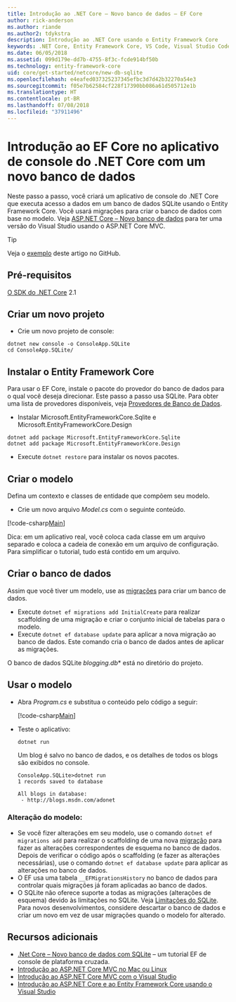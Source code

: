 ```yaml
---
title: Introdução ao .NET Core – Novo banco de dados – EF Core
author: rick-anderson
ms.author: riande
ms.author2: tdykstra
description: Introdução ao .NET Core usando o Entity Framework Core
keywords: .NET Core, Entity Framework Core, VS Code, Visual Studio Code, Mac, Linux
ms.date: 06/05/2018
ms.assetid: 099d179e-dd7b-4755-8f3c-fcde914bf50b
ms.technology: entity-framework-core
uid: core/get-started/netcore/new-db-sqlite
ms.openlocfilehash: e4eafed037325237345efbc3d7d42b32270a54e3
ms.sourcegitcommit: f05e7b62584cf228f17390bb086a61d505712e1b
ms.translationtype: HT
ms.contentlocale: pt-BR
ms.lasthandoff: 07/08/2018
ms.locfileid: "37911496"
---
```

# <a name="getting-started-with-ef-core-on-net-core-console-app-with-a-new-database"></a>Introdução ao EF Core no aplicativo de console do .NET Core com um novo banco de dados

Neste passo a passo, você criará um aplicativo de console do .NET Core que executa acesso a dados em um banco de dados SQLite usando o Entity Framework Core. Você usará migrações para criar o banco de dados com base no modelo. Veja [ASP.NET Core – Novo banco de dados](xref:core/get-started/aspnetcore/new-db) para ter uma versão do Visual Studio usando o ASP.NET Core MVC.

> [!TIP]  
> Veja o [exemplo](https://github.com/aspnet/EntityFramework.Docs/tree/master/samples/core/GetStarted/NetCore/ConsoleApp.SQLite) deste artigo no GitHub.

## <a name="prerequisites"></a>Pré-requisitos

[O SDK do .NET Core](https://www.microsoft.com/net/core) 2.1

## <a name="create-a-new-project"></a>Criar um novo projeto

* Crie um novo projeto de console:

``` Console
dotnet new console -o ConsoleApp.SQLite
cd ConsoleApp.SQLite/
```

## <a name="install-entity-framework-core"></a>Instalar o Entity Framework Core

Para usar o EF Core, instale o pacote do provedor do banco de dados para o qual você deseja direcionar. Este passo a passo usa SQLite. Para obter uma lista de provedores disponíveis, veja [Provedores de Banco de Dados](../../providers/index.md).

* Instalar Microsoft.EntityFrameworkCore.Sqlite e Microsoft.EntityFrameworkCore.Design

``` Console
dotnet add package Microsoft.EntityFrameworkCore.Sqlite
dotnet add package Microsoft.EntityFrameworkCore.Design
```

* Execute `dotnet restore` para instalar os novos pacotes.

## <a name="create-the-model"></a>Criar o modelo

Defina um contexto e classes de entidade que compõem seu modelo.

* Crie um novo arquivo *Model.cs* com o seguinte conteúdo.

[!code-csharp[Main](../../../../samples/core/GetStarted/NetCore/ConsoleApp.SQLite/Model.cs)]

Dica: em um aplicativo real, você coloca cada classe em um arquivo separado e coloca a cadeia de conexão em um arquivo de configuração. Para simplificar o tutorial, tudo está contido em um arquivo.

## <a name="create-the-database"></a>Criar o banco de dados

Assim que você tiver um modelo, use as [migrações](https://docs.microsoft.com/aspnet/core/data/ef-mvc/migrations#introduction-to-migrations) para criar um banco de dados.

* Execute `dotnet ef migrations add InitialCreate` para realizar scaffolding de uma migração e criar o conjunto inicial de tabelas para o modelo.
* Execute `dotnet ef database update` para aplicar a nova migração ao banco de dados. Este comando cria o banco de dados antes de aplicar as migrações.

O banco de dados SQLite *blogging.db** está no diretório do projeto.

## <a name="use-your-model"></a>Usar o modelo

* Abra *Program.cs* e substitua o conteúdo pelo código a seguir:

  [!code-csharp[Main](../../../../samples/core/GetStarted/NetCore/ConsoleApp.SQLite/Program.cs)]

* Teste o aplicativo:

  `dotnet run`

  Um blog é salvo no banco de dados, e os detalhes de todos os blogs são exibidos no console.

  ``` Console
  ConsoleApp.SQLite>dotnet run
  1 records saved to database

  All blogs in database:
   - http://blogs.msdn.com/adonet
  ```

### <a name="changing-the-model"></a>Alteração do modelo:

- Se você fizer alterações em seu modelo, use o comando `dotnet ef migrations add` para realizar o scaffolding de uma nova [migração](https://docs.microsoft.com/aspnet/core/data/ef-mvc/migrations#introduction-to-migrations) para fazer as alterações correspondentes de esquema no banco de dados. Depois de verificar o código após o scaffolding (e fazer as alterações necessárias), use o comando `dotnet ef database update` para aplicar as alterações no banco de dados.
- O EF usa uma tabela `__EFMigrationsHistory` no banco de dados para controlar quais migrações já foram aplicadas ao banco de dados.
- O SQLite não oferece suporte a todas as migrações (alterações de esquema) devido às limitações no SQLite. Veja [Limitações do SQLite](../../providers/sqlite/limitations.md). Para novos desenvolvimentos, considere descartar o banco de dados e criar um novo em vez de usar migrações quando o modelo for alterado.

## <a name="additional-resources"></a>Recursos adicionais

* [.Net Core – Novo banco de dados com SQLite](xref:core/get-started/netcore/new-db-sqlite) – um tutorial EF de console de plataforma cruzada.
* [Introdução ao ASP.NET Core MVC no Mac ou Linux](https://docs.microsoft.com/aspnet/core/tutorials/first-mvc-app-xplat/index)
* [Introdução ao ASP.NET Core MVC com o Visual Studio](https://docs.microsoft.com/aspnet/core/tutorials/first-mvc-app/index)
* [Introdução ao ASP.NET Core e ao Entity Framework Core usando o Visual Studio](https://docs.microsoft.com/aspnet/core/data/ef-mvc/index)
